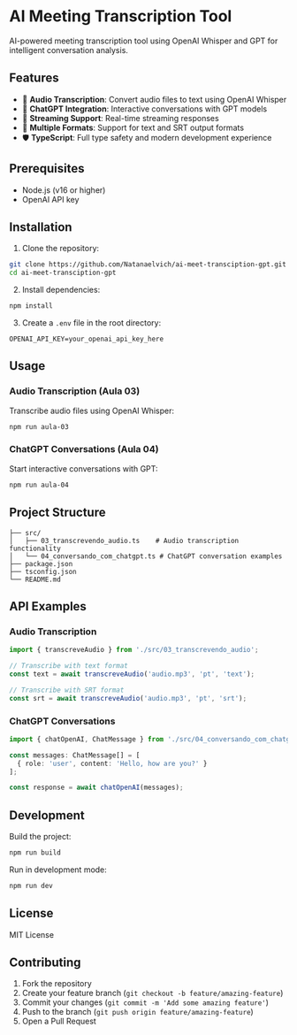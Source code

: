 # AI Meeting Transcription Tool

AI-powered meeting transcription tool using OpenAI Whisper and GPT for intelligent conversation analysis.

## Features

- 🎤 **Audio Transcription**: Convert audio files to text using OpenAI Whisper
- 💬 **ChatGPT Integration**: Interactive conversations with GPT models
- 🔄 **Streaming Support**: Real-time streaming responses
- 📝 **Multiple Formats**: Support for text and SRT output formats
- 🛡️ **TypeScript**: Full type safety and modern development experience

## Prerequisites

- Node.js (v16 or higher)
- OpenAI API key

## Installation

1. Clone the repository:
```bash
git clone https://github.com/Natanaelvich/ai-meet-transciption-gpt.git
cd ai-meet-transciption-gpt
```

2. Install dependencies:
```bash
npm install
```

3. Create a `.env` file in the root directory:
```env
OPENAI_API_KEY=your_openai_api_key_here
```

## Usage

### Audio Transcription (Aula 03)

Transcribe audio files using OpenAI Whisper:

```bash
npm run aula-03
```

### ChatGPT Conversations (Aula 04)

Start interactive conversations with GPT:

```bash
npm run aula-04
```

## Project Structure

```
├── src/
│   ├── 03_transcrevendo_audio.ts    # Audio transcription functionality
│   └── 04_conversando_com_chatgpt.ts # ChatGPT conversation examples
├── package.json
├── tsconfig.json
└── README.md
```

## API Examples

### Audio Transcription

```typescript
import { transcreveAudio } from './src/03_transcrevendo_audio';

// Transcribe with text format
const text = await transcreveAudio('audio.mp3', 'pt', 'text');

// Transcribe with SRT format
const srt = await transcreveAudio('audio.mp3', 'pt', 'srt');
```

### ChatGPT Conversations

```typescript
import { chatOpenAI, ChatMessage } from './src/04_conversando_com_chatgpt';

const messages: ChatMessage[] = [
  { role: 'user', content: 'Hello, how are you?' }
];

const response = await chatOpenAI(messages);
```

## Development

Build the project:
```bash
npm run build
```

Run in development mode:
```bash
npm run dev
```

## License

MIT License

## Contributing

1. Fork the repository
2. Create your feature branch (`git checkout -b feature/amazing-feature`)
3. Commit your changes (`git commit -m 'Add some amazing feature'`)
4. Push to the branch (`git push origin feature/amazing-feature`)
5. Open a Pull Request 